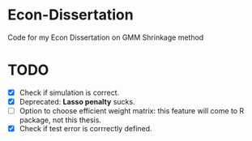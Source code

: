 # Econ-Dissertation
Code for my Econ Dissertation on GMM Shrinkage method
# TODO
- [x] Check if simulation is correct.
- [x] Deprecated: **Lasso penalty** sucks.
- [ ] Option to choose efficient weight matrix: this feature will come to R package, not this thesis.
- [x] Check if test error is corrrectly defined.
